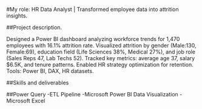 
#My role: HR Data Analyst | Transformed employee data into attrition insights.

##Project description.

Designed a Power BI dashboard analyzing workforce trends for 1,470 employees with 16.1% attrition rate. 
Visualized attrition by gender (Male:130, Female:69), education field (Life Sciences 38%, Medical 27%), and job role (Sales Reps 47, Lab Techs 52).
Tracked key metrics: average age 37, salary $6.5K, and tenure patterns. Enabled HR strategy optimization for retention. Tools: Power BI, DAX, HR datasets.

##Skills and deliverables

##Power Query
-ETL Pipeline
-Microsoft Power BI Data Visualization
-Microsoft Excel
